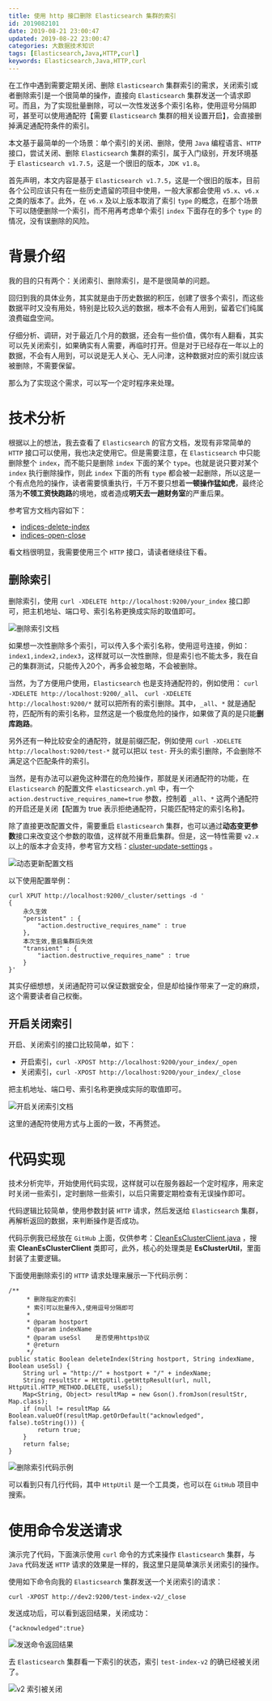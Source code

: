 ```yaml
---
title: 使用 http 接口删除 Elasticsearch 集群的索引
id: 2019082101
date: 2019-08-21 23:00:47
updated: 2019-08-22 23:00:47
categories: 大数据技术知识
tags: [Elasticsearch,Java,HTTP,curl]
keywords: Elasticsearch,Java,HTTP,curl
---
```



在工作中遇到需要定期关闭、删除 `Elasticsearch` 集群索引的需求，关闭索引或者删除索引是一个很简单的操作，直接向 `Elasticsearch` 集群发送一个请求即可。而且，为了实现批量删除，可以一次性发送多个索引名称，使用逗号分隔即可，甚至可以使用通配符【需要 `Elasticsearch` 集群的相关设置开启】，会直接删掉满足通配符条件的索引。

本文基于最简单的一个场景：单个索引的关闭、删除，使用 `Java` 编程语言、`HTTP` 接口，尝试关闭、删除 `Elasticsearch` 集群的索引，属于入门级别，开发环境基于 `Elasticsearch v1.7.5`，这是一个很旧的版本，`JDK v1.8`。


<!-- more -->


首先声明，本文内容是基于 `Elasticsearch v1.7.5`，这是一个很旧的版本，目前各个公司应该只有在一些历史遗留的项目中使用，一般大家都会使用 `v5.x`、`v6.x` 之类的版本了。此外，在 `v6.x` 及以上版本取消了索引 `type` 的概念，在那个场景下可以随便删除一个索引，而不用再考虑单个索引 `index` 下面存在的多个 `type` 的情况，没有误删除的风险。


# 背景介绍


我的目的只有两个：关闭索引、删除索引，是不是很简单的问题。

回归到我的具体业务，其实就是由于历史数据的积压，创建了很多个索引，而这些数据平时又没有用处，特别是比较久远的数据，根本不会有人用到，留着它们纯属浪费磁盘空间。

仔细分析、调研，对于最近几个月的数据，还会有一些价值，偶尔有人翻看，其实可以先关闭索引，如果确实有人需要，再临时打开。但是对于已经存在一年以上的数据，不会有人用到，可以说是无人关心、无人问津，这种数据对应的索引就应该被删除，不需要保留。

那么为了实现这个需求，可以写一个定时程序来处理。


# 技术分析


根据以上的想法，我去查看了 `Elasticsearch` 的官方文档，发现有非常简单的 `HTTP` 接口可以使用，我也决定使用它。但是需要注意，在 `Elasticsearch` 中只能删除整个 `index`，而不能只是删除 `index` 下面的某个 `type`。也就是说只要对某个 `index` 执行删除操作，则此 `index` 下面的所有 `type` 都会被一起删除，所以这是一个有点危险的操作，读者需要慎重执行，千万不要只想着**一顿操作猛如虎**，最终沦落为**不领工资快跑路**的境地，或者造成**明天去一趟财务室**的严重后果。

参考官方文档内容如下：

- [indices-delete-index](https://www.elastic.co/guide/en/elasticsearch/reference/1.7/indices-delete-index.html)
- [indices-open-close](https://www.elastic.co/guide/en/elasticsearch/reference/1.7/indices-open-close.html)

看文档很明显，我需要使用三个 `HTTP` 接口，请读者继续往下看。

## 删除索引

删除索引，使用 `curl -XDELETE http://localhost:9200/your_index` 接口即可，把主机地址、端口号、索引名称更换成实际的取值即可。

![删除索引文档](https://raw.githubusercontent.com/iplaypi/img-playpi/master/img/2019/20190823232341.png "删除索引文档")

如果想一次性删除多个索引，可以传入多个索引名称，使用逗号连接，例如：`index1,index2,index3`，这样就可以一次性删除，但是索引也不能太多，我在自己的集群测试，只能传入20个，再多会被忽略，不会被删除。

当然，为了方便用户使用，`Elasticsearch` 也是支持通配符的，例如使用：
`curl -XDELETE http://localhost:9200/_all`、
`curl -XDELETE http://localhost:9200/*` 
就可以把所有的索引删除。其中，`_all`、`*` 就是通配符，匹配所有的索引名称，显然这是一个极度危险的操作，如果做了真的是只能**删库跑路**。

另外还有一种比较安全的通配符，就是前缀匹配，例如使用 `curl -XDELETE http://localhost:9200/test-*` 就可以把以 `test-` 开头的索引删除，不会删除不满足这个匹配条件的索引。

当然，是有办法可以避免这种潜在的危险操作，那就是关闭通配符的功能，在 `Elasticsearch` 的配置文件 `elasticsearch.yml` 中，有一个 `action.destructive_requires_name=true` 参数，控制着 `_all`、`*` 这两个通配符的开启还是关闭【配置为 true 表示拒绝通配符，只能匹配特定的索引名称】。

除了直接更改配置文件，需要重启 `Elasticsearch` 集群，也可以通过**动态变更参数**接口来改变这个参数的取值，这样就不用重启集群。但是，这一特性需要 `v2.x` 以上的版本才会支持，参考官方文档：[cluster-update-settings](https://www.elastic.co/guide/en/elasticsearch/reference/2.1/cluster-update-settings.html) 。

![动态更新配置文档](https://raw.githubusercontent.com/iplaypi/img-playpi/master/img/2019/20190823232359.png "动态更新配置文档")

以下使用配置举例：

```
curl XPUT http://localhost:9200/_cluster/settings -d '
{
    永久生效
    "persistent" : {
        "action.destructive_requires_name" : true
    },
    本次生效,重启集群后失效
    "transient" : {
        "iaction.destructive_requires_name" : true 
    }
}'
```

其实仔细想想，关闭通配符可以保证数据安全，但是却给操作带来了一定的麻烦，这个需要读者自己权衡。

## 开启关闭索引

开启、关闭索引的接口比较简单，如下：

- 开启索引，`curl -XPOST http://localhost:9200/your_index/_open`
- 关闭索引，`curl -XPOST http://localhost:9200/your_index/_close`

把主机地址、端口号、索引名称更换成实际的取值即可。

![开启关闭索引文档](https://raw.githubusercontent.com/iplaypi/img-playpi/master/img/2019/20190823232821.png "开启关闭索引文档")

这里的通配符使用方式与上面的一致，不再赘述。


# 代码实现


技术分析完毕，开始使用代码实现，这样就可以在服务器起一个定时程序，用来定时关闭一些索引，定时删除一些索引，以后只需要定期检查有无误操作即可。

代码逻辑比较简单，使用参数封装 `HTTP` 请求，然后发送给 `Elasticsearch` 集群，再解析返回的数据，来判断操作是否成功。

代码示例我已经放在 `GitHub` 上面，仅供参考：[CleanEsClusterClient.java](https://github.com/iplaypi/iplaypistudy/tree/master/iplaypistudy-elasticsearch/src/main/java/org/playpi/study/client) ，搜索 **CleanEsClusterClient** 类即可，此外，核心的处理类是 **EsClusterUtil**，里面封装了主要逻辑。

下面使用删除索引的 `HTTP` 请求处理来展示一下代码示例：

```
/**
     * 删除指定的索引
     * 索引可以批量传入,使用逗号分隔即可
     *
     * @param hostport
     * @param indexName
     * @param useSsl    是否使用https协议
     * @return
     */
public static Boolean deleteIndex(String hostport, String indexName, Boolean useSsl) {
	String url = "http://" + hostport + "/" + indexName;
	String resultStr = HttpUtil.getHttpResult(url, null, HttpUtil.HTTP_METHOD.DELETE, useSsl);
	Map<String, Object> resultMap = new Gson().fromJson(resultStr, Map.class);
	if (null != resultMap && Boolean.valueOf(resultMap.getOrDefault("acknowledged", false).toString())) {
		return true;
	}
	return false;
}
```

![删除索引代码示例](https://raw.githubusercontent.com/iplaypi/img-playpi/master/img/2019/20190823234735.png "删除索引代码示例")

可以看到只有几行代码，其中 `HttpUtil` 是一个工具类，也可以在 `GitHub` 项目中搜索。


# 使用命令发送请求


演示完了代码，下面演示使用 `curl` 命令的方式来操作 `Elasticsearch` 集群，与 `Java` 代码发送 `HTTP` 请求的效果是一样的，我这里只是简单演示关闭索引的操作。

使用如下命令向我的 `Elasticsearch` 集群发送一个关闭索引的请求：

```
curl -XPOST http://dev2:9200/test-index-v2/_close
```

发送成功后，可以看到返回结果，关闭成功：

```
{"acknowledged":true}
```

![发送命令返回结果](https://raw.githubusercontent.com/iplaypi/img-playpi/master/img/2019/20190823234220.png "发送命令返回结果")

去 `Elasticsearch` 集群看一下索引的状态，索引 `test-index-v2` 的确已经被关闭了。

![v2 索引被关闭](https://raw.githubusercontent.com/iplaypi/img-playpi/master/img/2019/20190823234312.png "v2 索引被关闭")

